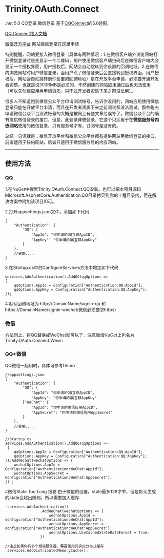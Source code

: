﻿# Trinity.OAuth.Connect
.net 5.0 QQ登录,微信登录
基于[QQConnect](https://github.com/china-live/QQConnect)的5.0适配.


[QQ Connect接入文档](http://wiki.connect.qq.com/%E5%87%86%E5%A4%87%E5%B7%A5%E4%BD%9C_oauth2-0)

[微信开方平台](https://open.weixin.qq.com/) 网站微信登录在这里申请  

特别提醒，网站要接入微信登录（具体有两种情况：1.在微信客户端外浏览网站打开微信登录时是先显示一个二维码，用户使用微信客户端扫码后在微信客户端内会显示一个授权界面，用户授权后，网站会自动跳转到你设置的回调地址。2.在微信内浏览网站时用户微信登录，当用户点了微信登录后会直接转到授权界面，用户授权后，网站会自动跳转到你设置的回调地址）是在开放平台申请，必须要开通开发者资质，也就是说300RMB是必须的，不然创建的网站应用通过后也无法使用（可以先创建应用再申请资质，只不过开发者资质下来之前没法用）。  

很多人不知道跑到微信公众平台申请测试帐号，告诉你没用的，网站应用使用微信登录只能在开放平台申请，而且在开发者资质下来之前测试都没法测试。那些跑去申请微信公众平台测试帐号的大概是被网上有些文章给误导了，微信公众平台的确有提供微信登录的接口，但是，此登录非彼登录，它这个只适用于在**微信服务号内嵌网站**使用的微信登录，只有服务号才有，订阅号是没有的。  

总结一句话就是：微信开放平台和微信公众平台都有提供网站用微信登录的接口，前者适用于任何网站，后者只适用于微信服务号的内嵌网站。

****
## 使用方法

### QQ
1.在NuGet中搜索Trinity.OAuth.Connect.QQ安装。也可以把本项目源码Microsoft.AspNetCore.Authentication.QQ目录拷贝到你的工程目录内，再在解决方案中附加该项目即可。  

2.打开appsettings.json文件，添加如下代码
~~~
{
    "Authentication": {
        "QQ": {
            "AppId": "你申请的QQ互联AppID",
            "AppKey": "你申请的QQ互联AppKey"
        }
    },
    //省略....
}
~~~
3.在Startup.cs中的ConfigureServices方法中增加如下代码
~~~ 
services.AddAuthentication().AddQQ(qqOptions =>
{
    qqOptions.AppId = Configuration["Authentication:QQ:AppId"];
    qqOptions.AppKey = Configuration["Authentication:QQ:AppKey"];
});
~~~
4.默认回调地址为 http://DomainName/signin-qq 和 https://DomainName/signin-wechat(微信必须要求https)

### 微信
方法同上，将QQ替换成WeChat就可以了，注意微信NuGet上包名为Trinity.OAuth.Connect.Wexin

### QQ+微信
QQ微信一起用时，具体可参考Demo

~~~
//appsettings.json
{
    "Authentication": {
        "QQ": {
            "AppId": "你申请的QQ互联AppID",
            "AppKey": "你申请的QQ互联AppKey"
        }"WeChat": {
            "AppId": "你申请的微信应用AppID",
            "AppSecret": "你申请的微信应用AppSecret"
        }
    },
    //省略....
}
~~~

~~~
//Startup.cs
services.AddAuthentication().AddQQ(qqOptions =>
 {
    qqOptions.AppId = Configuration["Authentication:QQ:AppId"];
    qqOptions.AppKey = Configuration["Authentication:QQ:AppKey"];
}).AddWeChat(wechatOptions => {
    wechatOptions.AppId = Configuration["Authentication:WeChat:AppId"];
    wechatOptions.AppSecret = Configuration["Authentication:WeChat:AppSecret"];
}) ;
~~~


#微信State Too Long 报错
由于微信的设置，state最多128字节，但是默认生成的state会超出限制，所以需要加入缓存
~~~
 services.AddAuthentication()
                .AddWeChat(wechatOptions => {
                    wechatOptions.AppId = configuration["Authentication:WeChat:AppId"];
                    wechatOptions.AppSecret = configuration["Authentication:WeChat:AppSecret"];
                    wechatOptions.UseCachedStateDataFormat = true;
                })

//注意如果你有多个后端服务器，需要使用真实的分布式缓存
 services.AddDistributedMemoryCache();
~~~